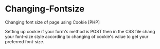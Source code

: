 # Changing-Fontsize
Changing font size of page using Cookie [PHP]

Setting up cookie if your form's method is POST then in the CSS file chang your font-size style according to changing of cookie's value to get your preferred font-size.
